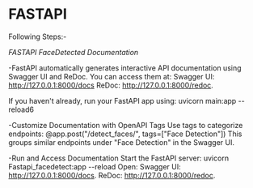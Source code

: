 ﻿# FASTAPI

Following Steps:-

*FASTAPI FaceDetected Documentation*

-FastAPI automatically generates interactive API documentation using Swagger UI and ReDoc. You can access them at:
Swagger UI: http://127.0.0.1:8000/docs
ReDoc: http://127.0.0.1:8000/redoc.

If you haven't already, run your FastAPI app using:
      uvicorn main:app --reload6

-Customize Documentation with OpenAPI Tags
Use tags to categorize endpoints:
 @app.post("/detect_faces/", tags=["Face Detection"])
This groups similar endpoints under "Face Detection" in the Swagger UI.


-Run and Access Documentation
Start the FastAPI server:
uvicorn Fastapi_facedetect:app --reload
Open:
Swagger UI: http://127.0.0.1:8000/docs.
ReDoc: http://127.0.0.1:8000/redoc.


